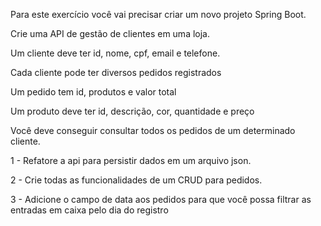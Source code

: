 Para este exercício você vai precisar criar um novo projeto Spring Boot.

Crie uma API de gestão de clientes em uma loja. 

Um cliente deve ter id, nome, cpf, email e telefone.


Cada cliente pode ter diversos pedidos registrados


Um pedido tem id, produtos e valor total


Um produto deve ter id, descrição, cor, quantidade e preço


Você deve conseguir consultar todos os pedidos de um determinado cliente.

1 - Refatore a api para persistir dados em um arquivo json.

2 - Crie todas as funcionalidades de um CRUD para pedidos.

3 - Adicione o campo de data aos pedidos para que você possa filtrar
as entradas em caixa pelo dia do registro